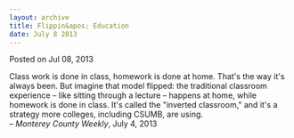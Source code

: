 ```yaml
---
layout: archive
title: Flippin&apos; Education
date: July 8 2013
---
```





<span class="date">Posted on Jul 08, 2013    </span>
<p>Class work is done in class, homework is done at home. That&apos;s
the way it&apos;s always been. But imagine that model flipped: the
traditional classroom experience &#x2013; like sitting through a lecture &#x2013;
happens at home, while homework is done in class. It&apos;s called the
&quot;inverted classroom,&quot; and it&apos;s a strategy more colleges, including
CSUMB, are using.<br>
&#x2013; <em>Monterey County Weekly</em>, July 4, 2013</br></p>





